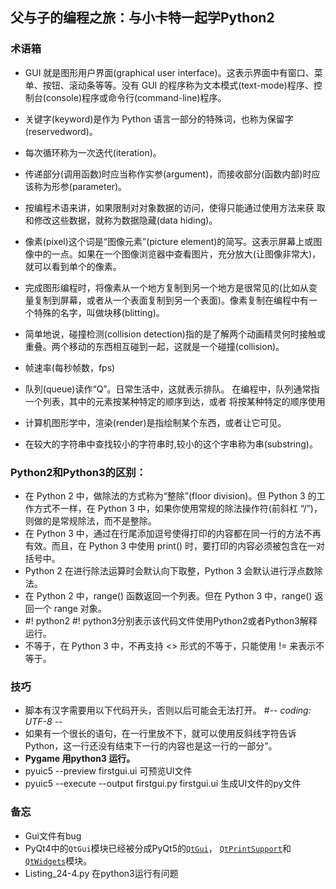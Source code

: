 ## 父与子的编程之旅：与小卡特一起学Python2

### 术语箱

- GUI 就是图形用户界面(graphical user interface)。这表示界面中有窗口、菜单、按钮、滚动条等等。没有 GUI 的程序称为文本模式(text-mode)程序、控制台(console)程序或命令行(command-line)程序。

- 关键字(keyword)是作为 Python 语言一部分的特殊词，也称为保留字(reservedword)。

- 每次循环称为一次迭代(iteration)。

- 传递部分(调用函数)时应当称作实参(argument)，而接收部分(函数内部)时应该称为形参(parameter)。

- 按编程术语来讲，如果限制对对象数据的访问，使得只能通过使用方法来获
  取和修改这些数据，就称为数据隐藏(data hiding)。

- 像素(pixel)这个词是“图像元素”(picture element)的简写。这表示屏幕上或图像中的一点。如果在一个图像浏览器中查看图片，充分放大(让图像非常大)，就可以看到单个的像素。

- 完成图形编程时，将像素从一个地方复制到另一个地方是很常见的(比如从变量复制到屏幕，或者从一个表面复制到另一个表面)。像素复制在编程中有一个特殊的名字，叫做块移(blitting)。

- 简单地说，碰撞检测(collision detection)指的是了解两个动画精灵何时接触或重叠。两个移动的东西相互碰到一起，这就是一个碰撞(collision)。

- 帧速率(每秒帧数，fps)

- 队列(queue)读作“Q”。日常生活中，这就表示排队。 在编程中，队列通常指一个列表，其中的元素按某种特定的顺序到达，或者 将按某种特定的顺序使用

- 计算机图形学中，渲染(render)是指绘制某个东西，或者让它可见。

- 在较大的字符串中查找较小的字符串时,较小的这个字串称为串(substring)。 



### Python2和Python3的区别：

- 在 Python 2 中，做除法的方式称为“整除”(floor division)。但 Python 3 的工作方式不一样，在 Python 3 中，如果你使用常规的除法操作符(前斜杠 “/”)，则做的是常规除法，而不是整除。
- 在 Python 3 中，通过在行尾添加逗号使得打印的内容都在同一行的方法不再有效。而且，在 Python 3 中使用 print() 时，要打印的内容必须被包含在一对括号中。
- Python 2 在进行除法运算时会默认向下取整，Python 3 会默认进行浮点数除法。
- 在 Python 2 中，range() 函数返回一个列表。但在 Python 3 中，range() 返回一个 range 对象。
- \#! python2  \#! python3分别表示该代码文件使用Python2或者Python3解释运行。
- 不等于，在 Python 3 中，不再支持 <> 形式的不等于，只能使用 != 来表示不 等于。

### 技巧

- 脚本有汉字需要用以下代码开头，否则以后可能会无法打开。   #-*- coding: UTF-8 -*-
- 如果有一个很长的语句，在一行里放不下，就可以使用反斜线字符告诉Python，这一行还没有结束下一行的内容也是这一行的一部分”。
- **Pygame 用python3 运行。**
- pyuic5 --preview firstgui.ui  可预览UI文件
- pyuic5 --execute --output firstgui.py firstgui.ui  生成UI文件的py文件

### 备忘

- Gui文件有bug
- PyQt4中的`QtGui`模块已经被分成PyQt5的[`QtGui`](http://pyqt.sourceforge.net/Docs/PyQt5/QtGui.html#PyQt5-QtGui)， [`QtPrintSupport`](http://pyqt.sourceforge.net/Docs/PyQt5/QtPrintSupport.html#PyQt5-QtPrintSupport)和[`QtWidgets`](http://pyqt.sourceforge.net/Docs/PyQt5/QtWidgets.html#PyQt5-QtWidgets)模块。
- Listing_24-4.py 在python3运行有问题
